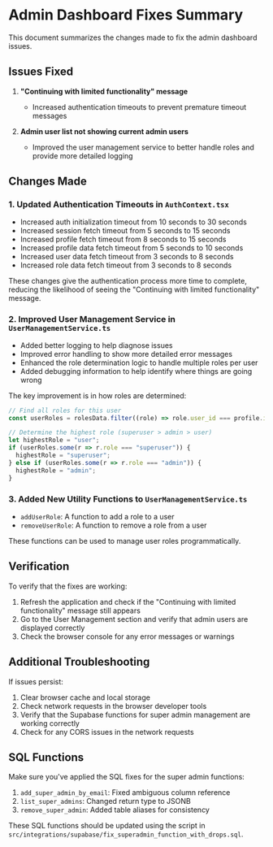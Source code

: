 # Admin Dashboard Fixes Summary

This document summarizes the changes made to fix the admin dashboard issues.

## Issues Fixed

1. **"Continuing with limited functionality" message**
   - Increased authentication timeouts to prevent premature timeout messages

2. **Admin user list not showing current admin users**
   - Improved the user management service to better handle roles and provide more detailed logging

## Changes Made

### 1. Updated Authentication Timeouts in `AuthContext.tsx`

- Increased auth initialization timeout from 10 seconds to 30 seconds
- Increased session fetch timeout from 5 seconds to 15 seconds
- Increased profile fetch timeout from 8 seconds to 15 seconds
- Increased profile data fetch timeout from 5 seconds to 10 seconds
- Increased user data fetch timeout from 3 seconds to 8 seconds
- Increased role data fetch timeout from 3 seconds to 8 seconds

These changes give the authentication process more time to complete, reducing the likelihood of seeing the "Continuing with limited functionality" message.

### 2. Improved User Management Service in `UserManagementService.ts`

- Added better logging to help diagnose issues
- Improved error handling to show more detailed error messages
- Enhanced the role determination logic to handle multiple roles per user
- Added debugging information to help identify where things are going wrong

The key improvement is in how roles are determined:
```javascript
// Find all roles for this user
const userRoles = rolesData.filter((role) => role.user_id === profile.id);

// Determine the highest role (superuser > admin > user)
let highestRole = "user";
if (userRoles.some(r => r.role === "superuser")) {
  highestRole = "superuser";
} else if (userRoles.some(r => r.role === "admin")) {
  highestRole = "admin";
}
```

### 3. Added New Utility Functions to `UserManagementService.ts`

- `addUserRole`: A function to add a role to a user
- `removeUserRole`: A function to remove a role from a user

These functions can be used to manage user roles programmatically.

## Verification

To verify that the fixes are working:

1. Refresh the application and check if the "Continuing with limited functionality" message still appears
2. Go to the User Management section and verify that admin users are displayed correctly
3. Check the browser console for any error messages or warnings

## Additional Troubleshooting

If issues persist:

1. Clear browser cache and local storage
2. Check network requests in the browser developer tools
3. Verify that the Supabase functions for super admin management are working correctly
4. Check for any CORS issues in the network requests

## SQL Functions

Make sure you've applied the SQL fixes for the super admin functions:

1. `add_super_admin_by_email`: Fixed ambiguous column reference
2. `list_super_admins`: Changed return type to JSONB
3. `remove_super_admin`: Added table aliases for consistency

These SQL functions should be updated using the script in `src/integrations/supabase/fix_superadmin_function_with_drops.sql`.
